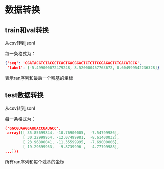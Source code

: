 # 数据转换
## train和val转换
从csv转到jsonl

每一条格式为：
```json
{'seq': 'GGATACGTCTACGCTCAGTGACGGACTCTCTTCGGAGAGTCTGACATCCG',
 'label': [-5.499000072479248, 8.520000457763672, 8.604999542236328]}
```

表示ran序列和最后一个残基的坐标


## test数据转换

从csv转到jsonl

每一条格式为：
```json
('GGCGUAAGGAUUACCUAUGCC',
 array([[ 35.85699844, -10.76900005,  -7.54799986],
        [ 30.22999954, -12.07499981,  -8.61400032],
        [ 23.96800041, -11.35599995,  -7.69000006],
        [ 19.29599953,  -9.8739996 ,  -4.77799988],
...]))
```

所有ran序列和每个残基的坐标